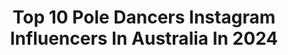 ---
title: Top 10 Pole Dancers Instagram Influencers In Australia In 2024
description: >-
  Find top pole dancers Instagram influencers in Australia in 2024. Most popular hashtags: #poledancer #poledance #polefitness #pole.
platform: Instagram
hits: 19
text_top: Discover the most popular Instagram accounts on inBeat.
text_bottom: Our database has 19 Instagram influencers like this in Australia for you to connect with.
profiles:
  - username: "brodiee.lawsonn"
    fullname: >-
      Brodie Lawson
    bio: >-
      🌍 ✈️ 🥂 •pole dancer •bartender •barista But most importantly, a bad bi*ch SC: brodie.lawson @brodies.pole
    location: "Australia"
    followers: 1777
    engagement: 967
    commentsToLikes: 0.085060
    id: ck0ud7ljeij5w0i19jbv5gd1i
    verified: false
    hashtags: ""
  - username: "modelallyj"
    fullname: >-
      Ally J Wilkinson
    bio: >-
      Model | Toowoomba | 23yro | Boutique Manager Honey Birdette | DM me for bookings | 🦎🐍🐊 | Pole Dancer @allyj_poledance
    location: "Australia"
    followers: 28605
    engagement: 348
    commentsToLikes: 0.011785
    id: ck8tcb8iiyx740j78joz6u85y
    verified: false
    hashtags: "#drrizk, #abs, #topless, #piercing"
  - username: "daphnelux"
    fullname: >-
      DAPHNE LUX ♡
    bio: >-
      ♡ EXOTIC POLEDANCER 🏆 ♡ Co-Founder @xopole 💖 ♡ Online Classes: #XOnline📱 ♡ Workshops/Privates/Collab: DM 💌 📍HONG KONG
    location: "Australia"
    followers: 36344
    engagement: 359
    commentsToLikes: 0.034227
    id: ck5hj4jcefzjh0i11v5fpomy3
    verified: false
    hashtags: "#exotictricks, #exoticcardio, #xonline, #bendylux"
  - username: "dirdybirdy"
    fullname: >-
      Dirdy Birdy
    bio: >-
      Pole dancer. Vegan. Cats 💕💕
    location: "Australia"
    followers: 107844
    engagement: 167
    commentsToLikes: 0.030750
    id: ck5q8rf157mr10i11kx1pgdox
    verified: false
    hashtags: "#mylilmanstewie, #billybutterball, #staticpole, #spincombo"
  - username: "maddiesparkledancer"
    fullname: >-
      Maddie Sparkle
    bio: >-
      Info@poledanceacademy.com.au #flexibility #stretch #poledancer @poledanceacademy #maddiesparkle
    location: "Australia"
    followers: 223853
    engagement: 136
    commentsToLikes: 0.014873
    id: ck6tu55nted3r0j71bi7u2t5t
    verified: false
    hashtags: "#pdbrokensplit"
  - username: "carliehunter"
    fullname: >-
      Carlie Hunter ☀️
    bio: >-
      👑 Miss Pole Dance Australia 2016 🏆 Owner @thepoleboutique www.poleboutique.com.au
    location: "Australia"
    followers: 56479
    engagement: 99
    commentsToLikes: 0.099673
    id: ck0w3qbyxuq5x0i195qsf7jhr
    verified: false
    hashtags: "#dance, #poledancer, #pole, #gluttony"
  - username: "princesscece"
    fullname: >-
      🌸Cece🌸
    bio: >-
      💖 Cats | Melb | Pole | Ravenclaw⚡💖 🐱♡｡･23 ･*(❀´◡`❀)*･161cm･｡♡🐱 Junk @cecesjunkpile 👌🏻
    location: "Australia"
    followers: 21704
    engagement: 200
    commentsToLikes: 0.043992
    id: ck0ttz2qx4y1l0i19aeyygtot
    verified: false
    hashtags: "#pastels, #cute, #poledancing, #kawaii"
  - username: "missgraciexoxo"
    fullname: >-
      Gracie Buntine🏹
    bio: >-
      👑Miss Pole Dance Aus ‘19 🏆4xNational Pole Champ 🌟4xState Pole Champ 💎2xInternational Pole Champ 💫Institute of Stardust 📺 youtube.com/Gracie Buntine
    location: "Australia"
    followers: 29839
    engagement: 191
    commentsToLikes: 0.022721
    id: ck5chxf40rmv20i113111bbpa
    verified: false
    hashtags: "#basework, #polefitness, #poletricks, #splits"
  - username: "mischkapoledancer"
    fullname: >-
      Mischka
    bio: >-
      • MissPoleDanceAustralia2020🥇 • OnlineCoaching | pole tricks, pole prehab, flex, pole strength & cond
    location: "Australia"
    followers: 45788
    engagement: 306
    commentsToLikes: 0.027810
    id: ck138jguagitx0i192jl4c7i6
    verified: false
    hashtags: "#dance, #unitedbypole, #polefitness, #fitnessgirl"
  - username: "angelina.polerina"
    fullname: >-
      ANGELINA POLERINA
    bio: >-
      🌞 34yo mama of 3 ✨ Pole dance instructor @aerial_addiction_mandurah
    location: "Australia"
    followers: 113383
    engagement: 220
    commentsToLikes: 0.016085
    id: ck13afp9kq6bn0i19va6ud9x8
    verified: false
    hashtags: "#poledancersofinstagram, #sfhpolerina, #polesport, #poleathome"
---
